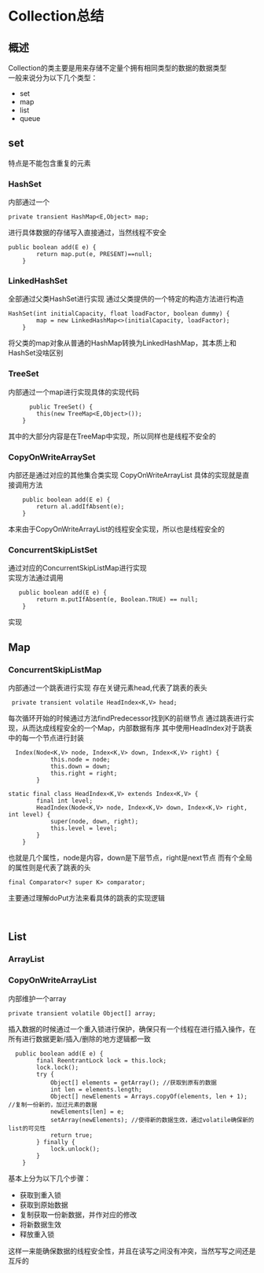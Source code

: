 # Collection总结

## 概述
Collection的类主要是用来存储不定量个拥有相同类型的数据的数据类型  
一般来说分为以下几个类型：
+ set
+ map
+ list
+ queue

## set
特点是不能包含重复的元素
### HashSet
内部通过一个
```
private transient HashMap<E,Object> map;
```
进行具体数据的存储写入直接通过，当然线程不安全
```
public boolean add(E e) {
        return map.put(e, PRESENT)==null;
    }
```
### LinkedHashSet
全部通过父类HashSet进行实现
通过父类提供的一个特定的构造方法进行构造
```
HashSet(int initialCapacity, float loadFactor, boolean dummy) {
        map = new LinkedHashMap<>(initialCapacity, loadFactor);
    }
```
将父类的map对象从普通的HashMap转换为LinkedHashMap，其本质上和HashSet没啥区别

### TreeSet

内部通过一个map进行实现具体的实现代码
```
      public TreeSet() {
        this(new TreeMap<E,Object>());
    }
```
其中的大部分内容是在TreeMap中实现，所以同样也是线程不安全的

### CopyOnWriteArraySet
内部还是通过对应的其他集合类实现
CopyOnWriteArrayList
具体的实现就是直接调用方法
```
    public boolean add(E e) {
        return al.addIfAbsent(e);
    }
```
本来由于CopyOnWriteArrayList的线程安全实现，所以也是线程安全的

### ConcurrentSkipListSet
通过对应的ConcurrentSkipListMap进行实现  
实现方法通过调用
```
   public boolean add(E e) {
        return m.putIfAbsent(e, Boolean.TRUE) == null;
    }
```
实现

## Map

### ConcurrentSkipListMap
内部通过一个跳表进行实现
存在关键元素head,代表了跳表的表头
```
 private transient volatile HeadIndex<K,V> head;
```
每次循环开始的时候通过方法findPredecessor找到K的前继节点
通过跳表进行实现，从而达成线程安全的一个Map，内部数据有序
其中使用HeadIndex对于跳表中的每一个节点进行封装
```
  Index(Node<K,V> node, Index<K,V> down, Index<K,V> right) {
            this.node = node;
            this.down = down;
            this.right = right;
        }
		
static final class HeadIndex<K,V> extends Index<K,V> {
        final int level;
        HeadIndex(Node<K,V> node, Index<K,V> down, Index<K,V> right, int level) {
            super(node, down, right);
            this.level = level;
        }
    }
```
也就是几个属性，node是内容，down是下层节点，right是next节点
而有个全局的属性则是代表了跳表的头
```
final Comparator<? super K> comparator;
```
主要通过理解doPut方法来看具体的跳表的实现逻辑
```
   
```

## List

### ArrayList
### CopyOnWriteArrayList
内部维护一个array
```
private transient volatile Object[] array;
```
插入数据的时候通过一个重入锁进行保护，确保只有一个线程在进行插入操作，在所有进行数据更新/插入/删除的地方逻辑都一致
```
  public boolean add(E e) {
        final ReentrantLock lock = this.lock;
        lock.lock();
        try {
            Object[] elements = getArray(); //获取到原有的数据
            int len = elements.length;
            Object[] newElements = Arrays.copyOf(elements, len + 1); //复制一份新的，加过元素的数据
            newElements[len] = e;
            setArray(newElements); //使得新的数据生效，通过volatile确保新的list的可见性
            return true;
        } finally {
            lock.unlock();
        }
    }
```
基本上分为以下几个步骤：
+ 获取到重入锁
+ 获取到原始数据
+ 复制获取一份新数据，并作对应的修改
+ 将新数据生效
+ 释放重入锁

这样一来能确保数据的线程安全性，并且在读写之间没有冲突，当然写写之间还是互斥的